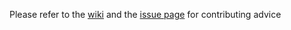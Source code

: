Please refer to the [wiki](https://github.com/eellak/gsoc2018-3gm/wiki) and the [issue page](https://github.com/eellak/gsoc2018-3gm/issues) for contributing advice
